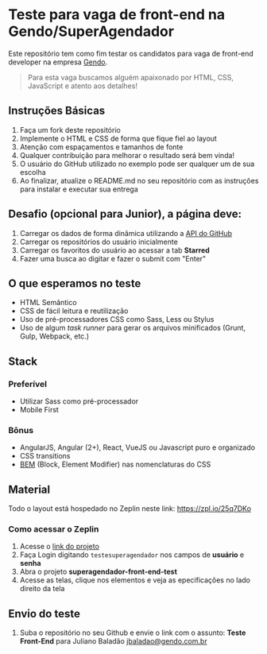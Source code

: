 # Teste para vaga de front-end na Gendo/SuperAgendador
Este repositório tem como fim testar os candidatos para vaga de front-end developer na empresa [Gendo](https://gendo.com.br).
> Para esta vaga buscamos alguém apaixonado por HTML, CSS, JavaScript e atento aos detalhes!


## Instruções Básicas
1. Faça um fork deste repositório
2. Implemente o HTML e CSS de forma que fique fiel ao layout
3. Atenção com espaçamentos e tamanhos de fonte
4. Qualquer contribuição para melhorar o resultado será bem vinda!
5. O usuário do GitHub utilizado no exemplo pode ser qualquer um de sua escolha
6. Ao finalizar, atualize o README.md no seu repositório com as instruções para instalar e executar sua entrega

## Desafio (opcional para Junior), a página deve:
1. Carregar os dados de forma dinâmica utilizando a [API do GitHub](https://developer.github.com/v3/)
2. Carregar os repositórios do usuário inicialmente
3. Carregar os favoritos do usuário ao acessar a tab **Starred**
4. Fazer uma busca ao digitar e fazer o submit com "Enter"

## O que esperamos no teste
* HTML Semântico
* CSS de fácil leitura e reutilização
* Uso de pré-processadores CSS como Sass, Less ou Stylus
* Uso de algum *task runner* para gerar os arquivos minificados (Grunt, Gulp, Webpack, etc.)

## Stack
### Preferível
* Utilizar Sass como pré-processador
* Mobile First

### Bônus
* AngularJS, Angular (2+), React, VueJS ou Javascript puro e organizado
* CSS transitions
* [BEM](https://tableless.com.br/bem-um-novo-metodo-para-seu-css/) (Block, Element Modifier) nas nomenclaturas do CSS

## Material

Todo o layout está hospedado no Zeplin neste link: https://zpl.io/25q7DKo

### Como acessar o Zeplin
1. Acesse o [link do projeto](https://zpl.io/25q7DKo)
2. Faça Login digitando `testesuperagendador` nos campos de **usuário** e **senha**
3. Abra o projeto **superagendador-front-end-test**
4. Acesse as telas, clique nos elementos e veja as epecificações no lado direito da tela

## Envio do teste
1. Suba o repositório no seu Github e envie o link com o assunto: **Teste Front-End** para Juliano Baladão [jbaladao@gendo.com.br](mailto:jbaladao@gendo.com.br)
